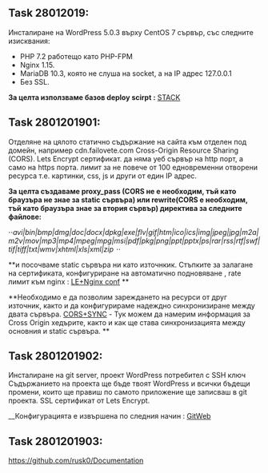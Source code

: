 ## Task 28012019: ##

Инсталиране на WordPress 5.0.3 върху CentOS 7 сървър, със следните изисквания:
- PHP 7.2 работещо като PHP-FPM
- Nginx 1.15.
- MariaDB 10.3, която не слуша на socket, а на IP адрес 127.0.0.1
- Без SSL.

__За целта използваме базов deploy scirpt :__
[STACK](https://github.com/rusk0/Documentation/blob/master/28012019)


## Task 2801201901: ##
Отделяне на цялото статично съдържание на сайта към отделен под домейн, например cdn.failovete.com
 Cross-Origin Resource Sharing (CORS).
Lets Encrypt сертификат. 
 да няма уеб сървър на http порт, а само на https порта.
лимит за не повече от 100 едновременни отворени ресурса т.е. картинки, css, js и други от един IP адрес.

**За целта създаваме proxy_pass (CORS не е необходим, тъй като браузъра не знае за static сървъра) или rewrite(CORS е необходим, тъй като браузъра знае за втория сървър) директива за следните файлове:**

⋅⋅*avi|bin|bmp|dmg|doc|docx|dpkg|exe|flv|gif|htm|ico|ics|img|jpeg|jpg|m2a|m2v|mov|mp3|mp4|mpeg|mpg|msi|pdf|pkg|png|ppt|pptx|ps|rar|rss|rtf|swf|tif|tiff|txt|wmv|xhtml|xls|xml|zip ⋅⋅* 

**и посочваме static сървъра ни като източнкик.
Стъпките за залагане на сертификата, конфигуриране на автоматично подновяване , rate лимит към nginx :
[LE+Nginx conf](https://github.com/rusk0/Documentation/blob/master/2801201901) **


**Необходимо е да позволим зареждането на ресурси от друг източник, както и да конфигурираме надеждно синхронизиране между двата сървъра. [CORS+SYNC](https://github.com/rusk0/Documentation/blob/master/2801201902) - Тук можем да намерим информация за Cross Origin хедърите, както и как ще става синхронизацията между основния и static сървъра. **


## Task 2801201902: ##
Инсталиране на git server, проект WordPress потребител с SSH ключ  
Съдържанието на проекта ще бъде твоят WordPress и всички бъдещи промени, които ще правиш по самото приложение ще записваш в git проекта. 
SSL сертификат от Lets Encrypt. 

__Конфигурацията е извършена по следния начин :
[GitWeb](https://github.com/rusk0/Documentation/blob/master/2801201903-easy)


## Task 2801201903: ##
https://github.com/rusk0/Documentation


